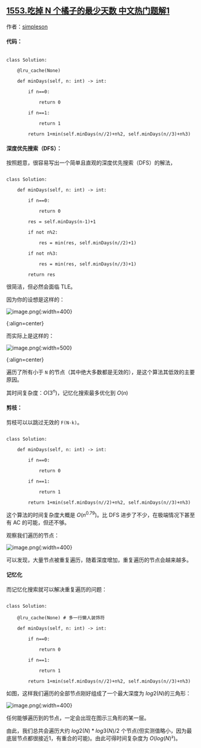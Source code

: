 ## [1553.吃掉 N 个橘子的最少天数 中文热门题解1](https://leetcode.cn/problems/minimum-number-of-days-to-eat-n-oranges/solutions/100000/python3-8xing-dai-ma-shi-jian-fu-za-du-olog2ntu-ji)

作者：[simpleson](https://leetcode.cn/u/simpleson)

#### 代码：

```Python3 []
class Solution:
    @lru_cache(None)
    def minDays(self, n: int) -> int:
        if n==0:
            return 0
        if n==1:
            return 1
        return 1+min(self.minDays(n//2)+n%2, self.minDays(n//3)+n%3)
```

#### 深度优先搜索（DFS）：

按照题意，很容易写出一个简单且直观的深度优先搜索（DFS）的解法，
```Python3 []
class Solution:
    def minDays(self, n: int) -> int:
        if n==0:
            return 0
        res = self.minDays(n-1)+1
        if not n%2:
            res = min(res, self.minDays(n//2)+1)
        if not n%3:
            res = min(res, self.minDays(n//3)+1)
        return res
```
很简洁，但必然会面临 TLE。


因为你的设想是这样的：

![image.png](https://pic.leetcode-cn.com/4b91fde5a6740814c4fc43d64d46c5bb3f55842107b7cb29cab9deb60a444a62-image.png){:width=400}
{:align=center}


而实际上是这样的：

![image.png](https://pic.leetcode-cn.com/7c5ff62a96b21376f3561b3d0d3069d6b3456b69eeb95b576ccf776703bc04c6-image.png){:width=500}
{:align=center}

遍历了所有小于 `N` 的节点（其中绝大多数都是无效的），是这个算法其低效的主要原因。
其时间复杂度：$O(3^n)$，记忆化搜索最多优化到 $O(n)$

#### 剪枝：
剪枝可以以跳过无效的 `F(N-k)`。
```Python3 []
class Solution:
    def minDays(self, n: int) -> int:
        if n==0:
            return 0
        if n==1:
            return 1
        return 1+min(self.minDays(n//2)+n%2, self.minDays(n//3)+n%3)
```
这个算法的时间复杂度大概是 $O(n^0.79)$。比 DFS 进步了不少，在极端情况下甚至有 AC 的可能，但还不够。
观察我们遍历的节点：

![image.png](https://pic.leetcode-cn.com/0928cbe02eca47ff9b7ebea43bcc898a3ac79271390efac44e553460a7565a8a-image.png){:width=400}

可以发现，大量节点被重复遍历，随着深度增加，重复遍历的节点会越来越多。

#### 记忆化
而记忆化搜索就可以解决重复遍历的问题：
```Python3 []
class Solution:
    @lru_cache(None) # 多一行懒人装饰符
    def minDays(self, n: int) -> int:
        if n==0:
            return 0
        if n==1:
            return 1
        return 1+min(self.minDays(n//2)+n%2, self.minDays(n//3)+n%3)
```
如图，这样我们遍历的全部节点刚好组成了一个最大深度为 $log2(N)$的三角形：

![image.png](https://pic.leetcode-cn.com/168d76d151ffe1781fc30bfada00834b17eb91492913872d50f249b36ca9e6a2-image.png){:width=400}

任何能够遍历到的节点，一定会出现在图示三角形的某一层。

由此，我们总共会遍历大约 $log2(N)*log3(N)/2$ 个节点(但实测值略小，因为最底层节点都很接近1，有重合的可能)。由此可得时间复杂度为 $O(log(N)²)$。

